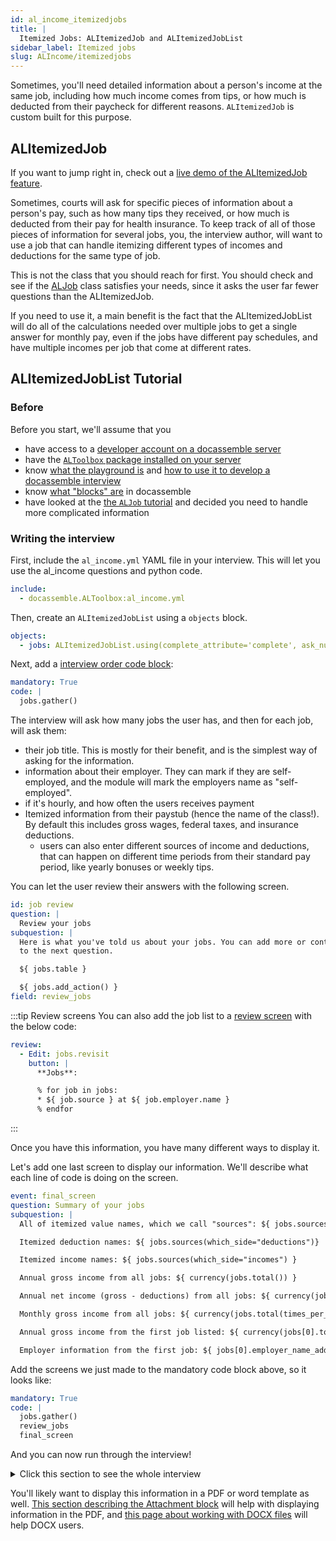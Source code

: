 ```yaml
---
id: al_income_itemizedjobs
title: |
  Itemized Jobs: ALItemizedJob and ALItemizedJobList
sidebar_label: Itemized jobs
slug: ALIncome/itemizedjobs
---
```


Sometimes, you'll need detailed information about a person's
income at the same job, including how much income comes from tips, or
how much is deducted from their paycheck for different reasons. `ALItemizedJob` is custom built for this purpose.

## ALItemizedJob

If you want to jump right in, check out a [live demo of the ALItemizedJob feature](https://apps-test.suffolklitlab.org/start/ALToolbox/al_income_demo?use_feature=ALItemizedJob).

Sometimes, courts will ask for specific pieces of information about a person's pay, such as how many tips they received, or how much is deducted from their pay for health insurance. To keep track of all of those pieces of information for several jobs, you, the interview author,
will want to use a job that can handle itemizing different types of incomes and deductions for the same type of job.

This is not the class that you should reach for first. You should
check and see if the [ALJob](al_income_jobs.md) class satisfies your needs, since it asks the user far fewer questions than the ALItemizedJob.

If you need to use it, a main benefit is the fact that the ALItemizedJobList
will do all of the calculations needed over multiple jobs to get a single answer for monthly pay, even if the jobs have different pay schedules, and have multiple incomes per job that come at different rates.

## ALItemizedJobList Tutorial

### Before

Before you start, we'll assume that you

* have access to a [developer account on a docassemble server](https://suffolklitlab.org/legal-tech-class/docs/classes/assembly-line/2020-assembly-line-assignment-1#before-you-get-started)
* have the [`ALToolbox` package installed on your server](../../get_started/installation.md#run-the-installation-script)
* know [what the playground is](https://suffolklitlab.org/legal-tech-class/docs/classes/docacon-2020/hello-world#introduction-to-the-docassemble-playground) and [how to use it to develop a docassemble interview](https://suffolklitlab.org/legal-tech-class/docs/classes/docacon-2020/hello-world#hello-world)
* know [what "blocks" are](https://suffolklitlab.org/legal-tech-class/docs/yaml#documents) in docassemble
* have looked at the [the `ALJob` tutorial](al_income_jobs.md) and decided you need to handle more complicated information

### Writing the interview

First, include the `al_income.yml` YAML file in your interview. This will let you use the al_income questions and python code.

```yml
include:
  - docassemble.ALToolbox:al_income.yml
```

Then, create an `ALItemizedJobList` using a `objects` block.

```yml
objects:
  - jobs: ALItemizedJobList.using(complete_attribute='complete', ask_number=True)
```

Next, add a [interview order code block](https://suffolklitlab.org/legal-tech-class/docs/practical-guide-docassemble/controlling-interview-order#the-interview-order-block):

```yml
mandatory: True
code: |
  jobs.gather()
```

The interview will ask how many jobs the user has, and then for each job, will ask them:

* their job title. This is mostly for their benefit, and is the simplest way of asking for the information.
* information about their employer. They can mark if they are self-employed, and the module will mark the employers name as
  "self-employed".
* if it's hourly, and how often the users receives payment
* Itemized information from their paystub (hence the name of the class!).
  By default this includes gross wages, federal taxes, and insurance deductions.
  * users can also enter different sources of income and deductions, that
    can happen on different time periods from their standard pay period, like yearly bonuses or weekly tips.

You can let the user review their answers with the following screen.

```yml
id: job review
question: |
  Review your jobs
subquestion: |
  Here is what you've told us about your jobs. You can add more or continue
  to the next question.

  ${ jobs.table }

  ${ jobs.add_action() }
field: review_jobs
```

:::tip Review screens
You can also add the job list to a [review screen](https://docassemble.org/docs/fields.html#review) with the below code:

```yml
review:
  - Edit: jobs.revisit
    button: |
      **Jobs**:

      % for job in jobs:
      * ${ job.source } at ${ job.employer.name }
      % endfor
```

:::

Once you have this information, you have many different ways to display it.

Let's add one last screen to display our information. We'll
describe what each line of code is doing on the screen.

```yml
event: final_screen
question: Summary of your jobs
subquestion: |
  All of itemized value names, which we call "sources": ${ jobs.sources() }

  Itemized deduction names: ${ jobs.sources(which_side="deductions")}

  Itemized income names: ${ jobs.sources(which_side="incomes") }

  Annual gross income from all jobs: ${ currency(jobs.total()) }

  Annual net income (gross - deductions) from all jobs: ${ currency(jobs.net_total()) }

  Monthly gross income from all jobs: ${ currency(jobs.total(times_per_year=12)) }

  Annual gross income from the first job listed: ${ currency(jobs[0].total()) }

  Employer information from the first job: ${ jobs[0].employer_name_address_phone() }
```

Add the screens we just made to the mandatory code block above, so it looks like:

```yml
mandatory: True
code: |
  jobs.gather()
  review_jobs
  final_screen
```

And you can now run through the interview!

<details>
<summary>Click this section to see the whole interview</summary>

```yml
---
include:
  - al_income.yml
---
objects:
  - jobs: ALItemizedJobList.using(complete_attribute='complete', ask_number=True)
---
mandatory: True
code: |
  jobs.gather()
  review_jobs
  final_screen
---
id: job review
question: |
  Review your jobs
subquestion: |
  Here is what you've told us about your jobs. You can add more or continue
  to the next question.

  ${ jobs.table }

  ${ jobs.add_action() }
field: review_jobs
---
event: final_screen
question: Summary of your jobs
subquestion: |
  All of itemized value names, which we call "sources": ${ jobs.sources() }

  Itemized deduction names: ${ jobs.sources(which_side="deductions")}

  Itemized income names: ${ jobs.sources(which_side="incomes") }

  Annual gross income from all jobs: ${ currency(jobs.total()) }

  Annual net income (gross - deductions) from all jobs: ${ currency(jobs.net_total()) }

  Monthly gross income from all jobs: ${ currency(jobs.total(times_per_year=12)) }

  Annual gross income from the first job listed: ${ currency(jobs[0].total()) }

  Employer information from the first job: ${ jobs[0].employer_name_address_phone() }
```

</details>

You'll likely want to display this information in a PDF or word template as well. [This section describing the Attachment block](../../authoring/weaver_code_anatomy.md#attachment-block) will help with displaying information in the PDF, and [this page about working with DOCX files](../../authoring/docx_templates.md) will help DOCX users.
